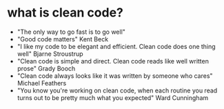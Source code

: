 # what is clean code?

- "The only way to go fast is to go well"
- "Good code matters" Kent Beck
- "I like my code to be elegant and efficient. Clean code does one thing well" Bjarne Stroustrup
- "Clean code is simple and direct. Clean code reads like well written prose" Grady Booch
- "Clean code always looks like it was written by someone who cares" Michael Feathers
- "You know you're working on clean code, when each routine you read turns out to be pretty much what you expected" Ward Cunningham
